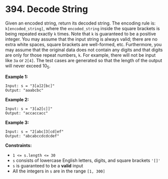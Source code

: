 # 394. Decode String
Given an encoded string, return its decoded string. The encoding rule is: `k[encoded_string]`, where the `encoded_string` inside the square brackets is being repeated exactly `k` times. Note that `k` is guaranteed to be a positive integer. You may assume that the input string is always valid; there are no extra white spaces, square brackets are well-formed, etc. Furthermore, you may assume that the original data does not contain any digits and that digits are only for those repeat numbers, `k`. For example, there will not be input like `3a` or `2[4]`. The test cases are generated so that the length of the output will never exceed 10<sub>5</sub>.

**Example 1:**
```
Input: s = "3[a]2[bc]"
Output: "aaabcbc"
```

**Example 2:**
```
Input: s = "3[a2[c]]"
Output: "accaccacc"
```

**Example 3:**
```
Input: s = "2[abc]3[cd]ef"
Output: "abcabccdcdcdef"
```

**Constraints:**
- `1 <= s.length <= 30`
- `s` consists of lowercase English letters, digits, and square brackets `'[]'`
- `s` is guaranteed to be a **valid** input
- All the integers in `s` are in the range `[1, 300]`
